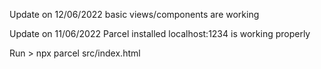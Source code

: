 Update on 12/06/2022 
basic views/components are working 

Update on 11/06/2022
Parcel installed
localhost:1234 is working properly

Run > npx parcel src/index.html